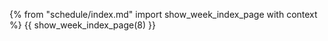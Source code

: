 {% from "schedule/index.md" import show_week_index_page with context %}
{{ show_week_index_page(8) }}

